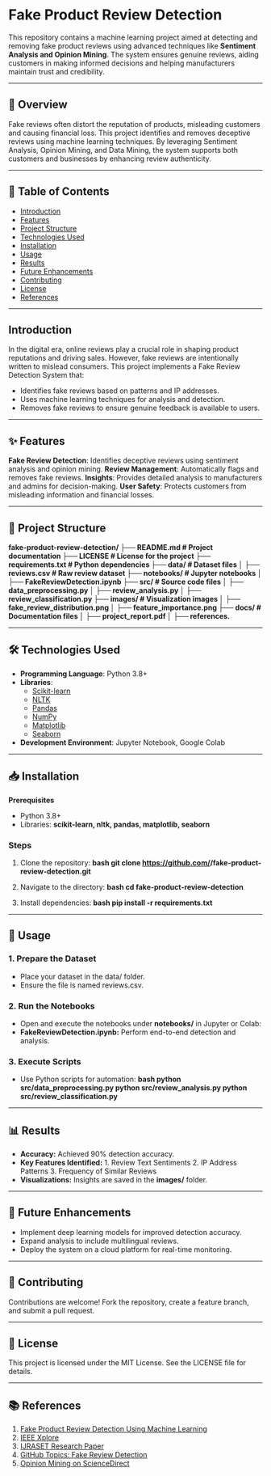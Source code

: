 # Fake Product Review Detection
This repository contains a machine learning project aimed at detecting and removing fake product reviews using advanced techniques like **Sentiment Analysis and Opinion Mining**. The system ensures genuine reviews, aiding customers in making informed decisions and helping manufacturers maintain trust and credibility.

---

## 📖 Overview
Fake reviews often distort the reputation of products, misleading customers and causing financial loss. This project identifies and removes deceptive reviews using machine learning techniques. By leveraging Sentiment Analysis, Opinion Mining, and Data Mining, the system supports both customers and businesses by enhancing review authenticity.

---

## 📌 Table of Contents
- [Introduction](#introduction)
- [Features](#features)
- [Project Structure](#project-structure)
- [Technologies Used](#technologies-used)
- [Installation](#installation)
- [Usage](#usage)
- [Results](#results)
- [Future Enhancements](#future-enhancements)
- [Contributing](#contributing)
- [License](#license)
- [References](#references)

---

## Introduction
In the digital era, online reviews play a crucial role in shaping product reputations and driving sales. However, fake reviews are intentionally written to mislead consumers. This project implements a Fake Review Detection System that:
- Identifies fake reviews based on patterns and IP addresses.
- Uses machine learning techniques for analysis and detection.
- Removes fake reviews to ensure genuine feedback is available to users.

---

## ✨ Features

**Fake Review Detection**: Identifies deceptive reviews using sentiment analysis and opinion mining.
**Review Management**: Automatically flags and removes fake reviews.
**Insights**: Provides detailed analysis to manufacturers and admins for decision-making.
**User Safety**: Protects customers from misleading information and financial losses.

---

## 📂 Project Structure

**fake-product-review-detection/
├── README.md                 # Project documentation
├── LICENSE                   # License for the project
├── requirements.txt          # Python dependencies
├── data/                     # Dataset files
│   ├── reviews.csv           # Raw review dataset
├── notebooks/                # Jupyter notebooks
│   ├── FakeReviewDetection.ipynb
├── src/                      # Source code files
│   ├── data_preprocessing.py
│   ├── review_analysis.py
│   ├── review_classification.py
├── images/                   # Visualization images
│   ├── fake_review_distribution.png
│   ├── feature_importance.png
├── docs/                     # Documentation files
│   ├── project_report.pdf
│   ├── references.**

---

## 🛠️ Technologies Used

- **Programming Language**: Python 3.8+
- **Libraries**:
    - [Scikit-learn](https://scikit-learn.org/stable/)
    - [NLTK](https://www.nltk.org/)
    - [Pandas](https://pandas.pydata.org/)
    - [NumPy](https://numpy.org/)
    - [Matplotlib](https://matplotlib.org/)
    - [Seaborn](https://seaborn.pydata.org/)
- **Development Environment**: Jupyter Notebook, Google Colab

---

## 📥 Installation
**Prerequisites**
- Python 3.8+
- Libraries: **scikit-learn, nltk, pandas, matplotlib, seaborn**

### Steps

1. Clone the repository:
**bash
      git clone https://github.com/<your-username>/fake-product-review-detection.git**

2. Navigate to the directory:
**bash
      cd fake-product-review-detection**

3. Install dependencies:
**bash
      pip install -r requirements.txt**

---

## 🚀 Usage
### 1. Prepare the Dataset
- Place your dataset in the data/ folder.
- Ensure the file is named reviews.csv.
### 2. Run the Notebooks
- Open and execute the notebooks under **notebooks/** in Jupyter or Colab:
- **FakeReviewDetection.ipynb:** Perform end-to-end detection and analysis.
### 3. Execute Scripts
- Use Python scripts for automation:
**bash
python src/data_preprocessing.py
python src/review_analysis.py
python src/review_classification.py**

---

## 📊 Results

- **Accuracy:** Achieved 90% detection accuracy.
- **Key Features Identified:**
      1. Review Text Sentiments
      2. IP Address Patterns
      3. Frequency of Similar Reviews
- **Visualizations:** Insights are saved in the **images/** folder.

---

## 🔮 Future Enhancements

- Implement deep learning models for improved detection accuracy.
- Expand analysis to include multilingual reviews.
- Deploy the system on a cloud platform for real-time monitoring.

---

## 🤝 Contributing
Contributions are welcome! Fork the repository, create a feature branch, and submit a pull request.

---

## 📝 License
This project is licensed under the MIT License. See the LICENSE file for details.

---

## 📚 References
1. [Fake Product Review Detection Using Machine Learning](https://pythongeeks.org/fake-product-review-detection-using-machine-learning/)
2. [IEEE Xplore](https://ieeexplore.ieee.org/document/6921594?arnumber=7023420)
3. [IJRASET Research Paper](https://www.ijraset.com/research-paper/fake-product-review-monitoring-system)
4. [GitHub Topics: Fake Review Detection](https://github.com/topics/fake-review-detection)
5. [Opinion Mining on ScienceDirect](https://www.sciencedirect.com/science/article/pii/S0969698921003374)
